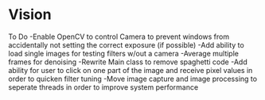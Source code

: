 # Vision
To Do
-Enable OpenCV to control Camera to prevent windows from accidentally not setting the correct exposure (if possible)
-Add ability to load single images for testing filters w/out a camera
-Average multiple frames for denoising
-Rewrite Main class to remove spaghetti code
-Add ability for user to click on one part of the image and receive pixel values in order to quicken filter tuning
-Move image capture and image processing to seperate threads in order to improve system performance
